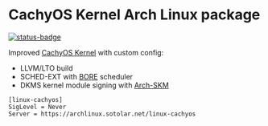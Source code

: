 # CachyOS Kernel Arch Linux package
[![status-badge](https://build02.sotolar.net/api/badges/5/status.svg)](https://build02.sotolar.net/repos/5)

Improved [CachyOS Kernel](https://github.com/cachyos/linux-cachyos) with custom config:

- LLVM/LTO build
- SCHED-EXT with [BORE](https://github.com/firelzrd/bore-scheduler) scheduler
- DKMS kernel module signing with [Arch-SKM](https://aur.archlinux.org/packages/arch-sign-modules)

```
[linux-cachyos]
SigLevel = Never
Server = https://archlinux.sotolar.net/linux-cachyos
```

